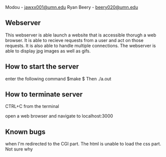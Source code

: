 Modou - jawxx001@umn.edu
Ryan Beery - beery020@umn.edu

## Webserver
This webserver is able launch a website that is accessible thorugh a web browser.  It is able to recieve requests from a user and act on those requests.  It is also able to handle multiple connections.  The webserver is able to display jpg images as well as gifs.




## How to start the server
enter the following command
$make
$ Then ./a.out

## How to terminate server
CTRL+C from the terminal 

open a web browser and navigate to localhost:3000

## Known bugs
when I'm redirected to the CGI part. The html is unable to load the css part. Not sure why


